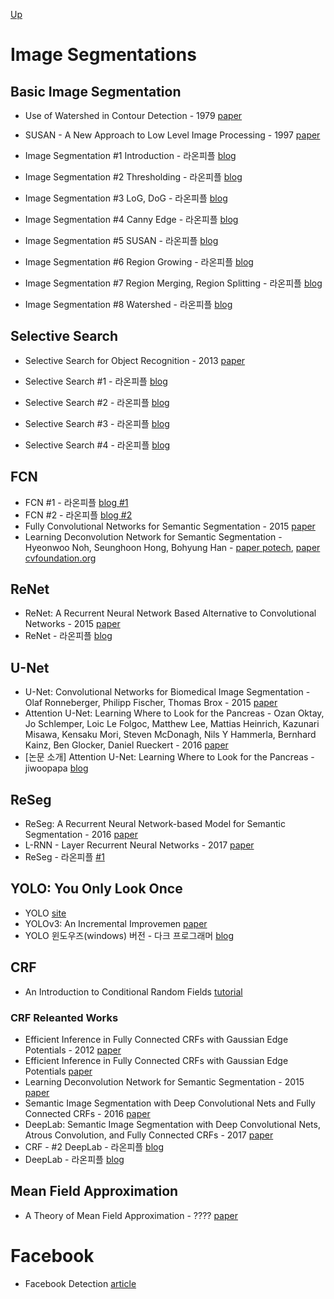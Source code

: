 [Up](index.md)

# Image Segmentations

## Basic Image Segmentation

* Use of Watershed in Contour Detection - 1979 [paper](http://cmm.ensmp.fr/~beucher/publi/watershed.pdf)

* SUSAN - A New Approach to Low Level Image Processing - 1997 [paper](https://link.springer.com/article/10.1023/A:1007963824710)

* Image Segmentation #1 Introduction - 라온피플 [blog](https://laonple.blog.me/220624485850)
* Image Segmentation #2 Thresholding - 라온피플 [blog](https://laonple.blog.me/220874313327)
* Image Segmentation #3 LoG, DoG - 라온피플 [blog](https://laonple.blog.me/220875555860)
* Image Segmentation #4 Canny Edge - 라온피플 [blog](https://laonple.blog.me/220876492301)
* Image Segmentation #5 SUSAN - 라온피플 [blog](https://laonple.blog.me/220885732170)
* Image Segmentation #6 Region Growing - 라온피플 [blog](https://laonple.blog.me/220890216653)
* Image Segmentation #7 Region Merging, Region Splitting - 라온피플 [blog](https://laonple.blog.me/220895425377)
* Image Segmentation #8 Watershed - 라온피플 [blog](https://laonple.blog.me/220902777415)

## Selective Search

* Selective Search for Object Recognition - 2013 [paper](https://koen.me/research/pub/uijlings-ijcv2013-draft.pdf)

* Selective Search #1 - 라온피플 [blog](https://laonple.blog.me/220918802749)
* Selective Search #2 - 라온피플 [blog](https://laonple.blog.me/220925179894)
* Selective Search #3 - 라온피플 [blog](https://laonple.blog.me/220930954658)
* Selective Search #4 - 라온피플 [blog](https://laonple.blog.me/220935916241)

## FCN

* FCN #1 - 라온피플 [blog #1](https://laonple.blog.me/220958109081)
* FCN #2 - 라온피플 [blog #2](https://laonple.blog.me/220964957738)
* Fully Convolutional Networks for Semantic Segmentation - 2015 [paper](https://arxiv.org/abs/1411.4038)
* Learning Deconvolution Network for Semantic Segmentation - Hyeonwoo Noh, Seunghoon Hong, Bohyung Han - [paper potech](http://cvlab.postech.ac.kr/research/deconvnet/), [paper cvfoundation.org](https://www.cv-foundation.org/openaccess/content_iccv_2015/papers/Noh_Learning_Deconvolution_Network_ICCV_2015_paper.pdf)

## ReNet

* ReNet: A Recurrent Neural Network Based Alternative to Convolutional Networks - 2015 [paper](https://arxiv.org/abs/1505.00393)
* ReNet - 라온피플 [blog](https://laonple.blog.me/221035153295)

## U-Net

* U-Net: Convolutional Networks for Biomedical Image Segmentation - Olaf Ronneberger, Philipp Fischer, Thomas Brox - 2015 [paper](https://arxiv.org/abs/1505.04597)
* Attention U-Net: Learning Where to Look for the Pancreas - Ozan Oktay, Jo Schlemper, Loic Le Folgoc, Matthew Lee, Mattias Heinrich, Kazunari Misawa, Kensaku Mori, Steven McDonagh, Nils Y Hammerla, Bernhard Kainz, Ben Glocker, Daniel Rueckert - 2016 [paper](https://arxiv.org/abs/1804.03999)
* [논문 소개] Attention U-Net: Learning Where to Look for the Pancreas - jiwoopapa [blog](https://steemit.com/deeplearning/@jiwoopapa/attention-u-net-learning-where-to-look-for-the-pancreas)

## ReSeg

* ReSeg: A Recurrent Neural Network-based Model for Semantic Segmentation - 2016 [paper](https://arxiv.org/abs/1511.07053)
* L-RNN - Layer Recurrent Neural Networks - 2017 [paper](https://openreview.net/pdf?id=rJJRDvcex)
* ReSeg - 라온피플 [#1](https://laonple.blog.me/221037627532)

## YOLO: You Only Look Once

* YOLO [site](https://pjreddie.com/darknet/yolo/)
* YOLOv3: An Incremental Improvemen [paper](https://pjreddie.com/media/files/papers/YOLOv3.pdf)
* YOLO 윈도우즈(windows) 버전 - 다크 프로그래머 [blog](http://darkpgmr.tistory.com/170?category=761008)

## CRF

* An Introduction to Conditional Random Fields [tutorial](http://homepages.inf.ed.ac.uk/csutton/publications/crftut-fnt.pdf)

### CRF Releanted Works

- Efficient Inference in Fully Connected CRFs with Gaussian Edge Potentials - 2012 [paper](https://arxiv.org/abs/1210.5644)
- Efficient Inference in Fully Connected CRFs with Gaussian Edge Potentials [paper](http://swoh.web.engr.illinois.edu/courses/IE598/handout/fall2016_slide15.pdf)
- Learning Deconvolution Network for Semantic Segmentation - 2015 [paper](https://arxiv.org/abs/1505.04366)
- Semantic Image Segmentation with Deep Convolutional Nets and Fully Connected CRFs - 2016 [paper](https://arxiv.org/abs/1412.7062)
- DeepLab: Semantic Image Segmentation with Deep Convolutional Nets, Atrous Convolution, and Fully Connected CRFs - 2017 [paper](https://arxiv.org/abs/1606.00915)
- CRF - #2 DeepLab - 라온피플 [blog](https://laonple.blog.me/221017461464)
- DeepLab - 라온피플 [blog](https://laonple.blog.me/221000648527)

## Mean Field Approximation

- A Theory of Mean Field Approximation - ???? [paper](https://papers.nips.cc/paper/1604-a-theory-of-mean-field-approximation.pdf)

# Facebook

- Facebook Detection [article](https://facebook.ai/developers/tools/detectron)